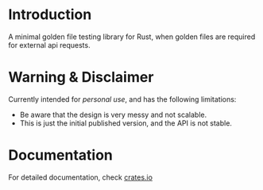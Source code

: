 # Introduction

A minimal golden file testing library for Rust,
when golden files are required for external api requests.

# Warning & Disclaimer

Currently intended for _personal use_, and has the following limitations:

- Be aware that the design is very messy and not scalable.
- This is just the initial published version, and the API is not stable.

# Documentation

For detailed documentation, check [crates.io](https://docs.rs/goldrust/latest/goldrust/)